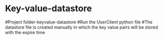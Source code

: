 # Key-value-datastore
#Project folder-keyvalue-datastore
#Run the UserClient python file
#The datastore file is created manually in which the key value pairs will be stored with the expire time
